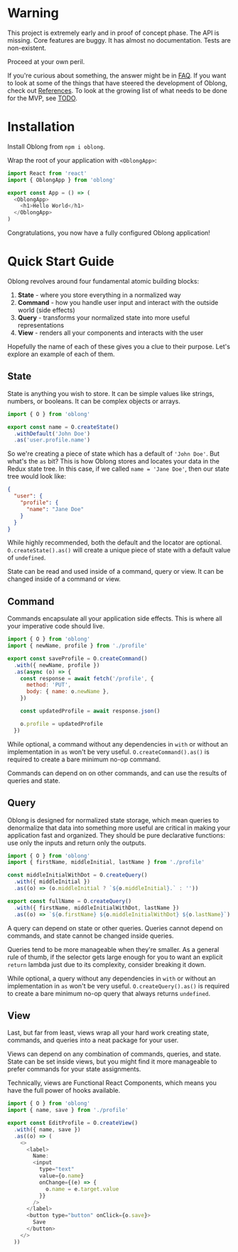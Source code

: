 # Warning

This project is extremely early and in proof of concept phase. The API is missing. Core features are buggy. It has almost no documentation. Tests are non-existent.

Proceed at your own peril.

If you're curious about something, the answer might be in [FAQ](faq.md). If you want to look at some of the things that have steered the development of Oblong, check out [References](references.md). To look at the growing list of what needs to be done for the MVP, see [TODO](todo.md).

# Installation

Install Oblong from `npm i oblong`.

Wrap the root of your application with `<OblongApp>`:

```js
import React from 'react'
import { OblongApp } from 'oblong'

export const App = () => (
  <OblongApp>
    <h1>Hello World</h1>
  </OblongApp>
)
```

Congratulations, you now have a fully configured Oblong application!

# Quick Start Guide

Oblong revolves around four fundamental atomic building blocks:

1. **State** - where you store everything in a normalized way
2. **Command** - how you handle user input and interact with the outside world (side effects)
3. **Query** - transforms your normalized state into more useful representations
4. **View** - renders all your components and interacts with the user

Hopefully the name of each of these gives you a clue to their purpose. Let's explore an example of each of them.

## State

State is anything you wish to store. It can be simple values like strings, numbers, or booleans. It can be complex objects or arrays.

```js
import { O } from 'oblong'

export const name = O.createState()
  .withDefault('John Doe')
  .as('user.profile.name')
```

So we're creating a piece of state which has a default of `'John Doe'`. But what's the `as` bit? This is how Oblong stores and locates your data in the Redux state tree. In this case, if we called `name = 'Jane Doe'`, then our state tree would look like:

```json
{
  "user": {
    "profile": {
      "name": "Jane Doe"
    }
  }
}
```

While highly recommended, both the default and the locator are optional. `O.createState().as()` will create a unique piece of state with a default value of `undefined`.

State can be read and used inside of a command, query or view. It can be changed inside of a command or view.

## Command

Commands encapsulate all your application side effects. This is where all your imperative code should live.

```js
import { O } from 'oblong'
import { newName, profile } from './profile'

export const saveProfile = O.createCommand()
  .with({ newName, profile })
  .as(async (o) => {
    const response = await fetch('/profile', {
      method: 'PUT',
      body: { name: o.newName },
    })

    const updatedProfile = await response.json()

    o.profile = updatedProfile
  })
```

While optional, a command without any dependencies in `with` or without an implementation in `as` won't be very useful. `O.createCommand().as()` is required to create a bare minimum no-op command.

Commands can depend on on other commands, and can use the results of queries and state.

## Query

Oblong is designed for normalized state storage, which mean queries to denormalize that data into something more useful are critical in making your application fast and organized. They should be pure declarative functions: use only the inputs and return only the outputs.

```js
import { O } from 'oblong'
import { firstName, middleInitial, lastName } from './profile'

const middleInitialWithDot = O.createQuery()
  .with({ middleInitial })
  .as((o) => (o.middleInitial ? `${o.middleInitial}.` : ''))

export const fullName = O.createQuery()
  .with({ firstName, middleInitialWithDot, lastName })
  .as((o) => `${o.firstName} ${o.middleInitialWithDot} ${o.lastName}`)
```

A query can depend on state or other queries. Queries cannot depend on commands, and state cannot be changed inside queries.

Queries tend to be more manageable when they're smaller. As a general rule of thumb, if the selector gets large enough for you to want an explicit `return` lambda just due to its complexity, consider breaking it down.

While optional, a query without any dependencies in `with` or without an implementation in `as` won't be very useful. `O.createQuery().as()` is required to create a bare minimum no-op query that always returns `undefined`.

## View

Last, but far from least, views wrap all your hard work creating state, commands, and queries into a neat package for your user.

Views can depend on any combination of commands, queries, and state. State can be set inside views, but you might find it more manageable to prefer commands for your state assignments.

Technically, views are Functional React Components, which means you have the full power of hooks available.

```js
import { O } from 'oblong'
import { name, save } from './profile'

export const EditProfile = O.createView()
  .with({ name, save })
  .as((o) => (
    <>
      <label>
        Name:
        <input
          type="text"
          value={o.name}
          onChange={(e) => {
            o.name = e.target.value
          }}
        />
      </label>
      <button type="button" onClick={o.save}>
        Save
      </button>
    </>
  ))
```
